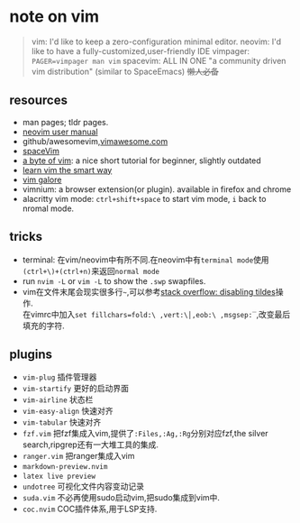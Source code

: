 # note on vim

> vim: I'd like to keep a zero-configuration minimal editor.
> neovim: I'd like to have a fully-customized,user-friendly IDE
> vimpager: `PAGER=vimpager man vim`
> spacevim: ALL IN ONE "a community driven vim distribution" (similar to SpaceEmacs)  ~~懒人必备~~


## resources

- man pages; tldr pages.
- [neovim user manual](https://neovim.io/doc/user/)
- github/awesomevim,[vimawesome.com](https://vimawesome.com/)
- [spaceVim](https://spacevim.org/)
- [a byte of vim](https://github.com/swaroopch/byte-of-vim): a nice short tutorial for beginner, slightly outdated
- [learn vim the smart way](https://github.com/iggredible/Learn-Vim)
- [vim galore](https://github.com/mhinz/vim-galore)
- vimnium: a browser extension(or plugin). available in firefox and chrome
- alacritty vim mode: `ctrl+shift+space` to start vim mode, `i` back to nromal mode.


## tricks

- terminal: 在vim/neovim中有所不同.在neovim中有`terminal mode`使用`(ctrl+\)+(ctrl+n)`来返回`normal mode`
- run `nvim -L` or `vim -L` to show the `.swp` swapfiles. 
- vim在文件末尾会现实很多行`~`,可以参考[stack overflow: disabling tildes](https://stackoverflow.com/questions/3813059/is-it-possible-to-not-display-a-for-blank-lines-in-vim-neovim)操作.  
  在vimrc中加入`set fillchars=fold:\ ,vert:\│,eob:\ ,msgsep:‾`,改变最后填充的字符.


## plugins

- `vim-plug` 插件管理器
- `vim-startify` 更好的启动界面
- `vim-airline` 状态栏
- `vim-easy-align` 快速对齐
- `vim-tabular` 快速对齐
- `fzf.vim` 把fzf集成入vim,提供了`:Files,:Ag,:Rg`分别对应fzf,the silver search,ripgrep还有一大堆工具的集成.  
- `ranger.vim` 把ranger集成入vim
- `markdown-preview.nvim` 
- `latex live preview`
- `undotree` 可视化文件内容变动记录
- `suda.vim` 不必再使用sudo启动vim,把sudo集成到vim中.
- `coc.nvim` COC插件体系,用于LSP支持.

